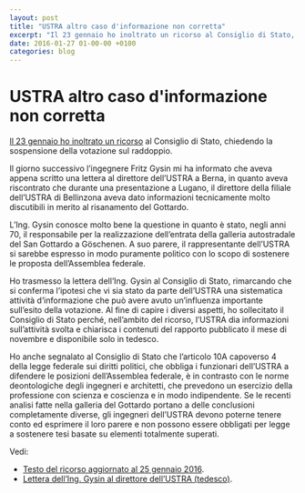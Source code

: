```yaml
---
layout: post
title: "USTRA altro caso d'informazione non corretta"
excerpt: "Il 23 gennaio ho inoltrato un ricorso al Consiglio di Stato, chiedendo la sospensione della votazione sul raddoppio."
date: 2016-01-27 01-00-00 +0100
categories: blog
---
```


# USTRA altro caso d'informazione non corretta

[Il 23 gennaio ho inoltrato un ricorso](/blog/2016/01/27/183) al Consiglio di Stato, chiedendo la sospensione della votazione sul raddoppio.

Il giorno successivo l’ingegnere Fritz Gysin mi ha informato che aveva appena scritto una lettera al direttore dell’USTRA a Berna, in quanto aveva riscontrato che durante una presentazione a Lugano, il direttore della filiale dell’USTRA di Bellinzona aveva dato informazioni tecnicamente molto discutibili in merito al risanamento del Gottardo.

L’Ing. Gysin conosce molto bene la questione in quanto è stato, negli anni 70, il responsabile per la realizzazione dell’entrata della galleria autostradale del San Gottardo a Göschenen. A suo parere, il rappresentante dell’USTRA si sarebbe espresso in modo puramente politico con lo scopo di sostenere le proposta dell’Assemblea federale.

Ho trasmesso la lettera dell’Ing. Gysin al Consiglio di Stato, rimarcando che si conferma l’ipotesi che vi sia stato da parte dell’USTRA una sistematica attività d’informazione che può avere avuto un’influenza importante sull’esito della votazione. Al fine di capire i diversi aspetti, ho sollecitato il Consiglio di Stato perché, nell’ambito del ricorso, l’USTRA dia informazioni sull’attività svolta e chiarisca i contenuti del rapporto pubblicato il mese di novembre e disponibile solo in tedesco.

Ho anche segnalato al Consiglio di Stato che l’articolo 10A capoverso 4 della legge federale sui diritti politici, che obbliga i funzionari dell’USTRA a difendere le posizioni dell’Assemblea federale, è in contrasto con le norme deontologiche degli ingegneri e architetti, che prevedono un esercizio della professione con scienza e coscienza e in modo indipendente. Se le recenti analisi fatte nella galleria del Gottardo portano a delle conclusioni completamente diverse, gli ingegneri dell’USTRA devono poterne tenere conto ed esprimere il loro parere e non possono essere obbligati per legge a sostenere tesi basate su elementi totalmente superati.

Vedi:

* [Testo del ricorso aggiornato al 25 gennaio 2016](/files/ricorso%20al%20CdS-votazione%5Fgottardo%5F25-01-2016.pdf).
* [Lettera dell’Ing. Gysin al direttore dell’USTRA (tedesco)](/files/GysinletteraASTRA-23-01-2016.pdf).

